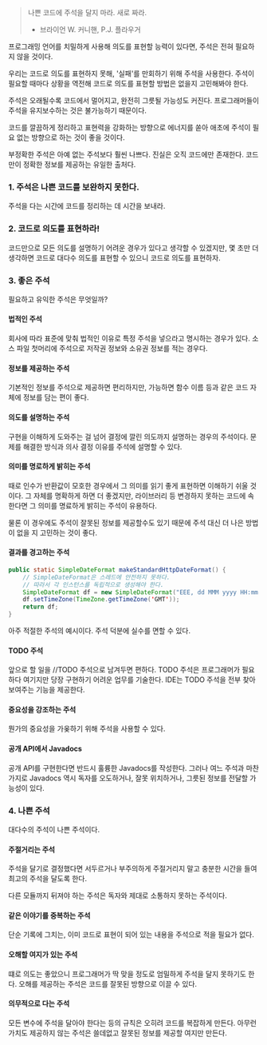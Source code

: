 > 나쁜 코드에 주석을 달지 마라. 새로 짜라.
>
> - 브라이언 W. 커니핸, P.J. 플라우거

프로그래밍 언어를 치밀하게 사용해 의도를 표현할 능력이 있다면, 주석은 전혀 필요하지 않을 것이다.

우리는 코드로 의도를 표현하지 못해, '실패'를 만회하기 위해 주석을 사용한다. 주석이 필요할 때마다 상황을 역전해 코드로 의도를 표현할 방법은 없을지 고민해봐야 한다.

주석은 오래될수록 코드에서 멀어지고, 완전히 그릇될 가능성도 커진다. 프로그래머들이 주석을 유지보수하는 것은 불가능하기 때문이다.

코드를 깔끔하게 정리하고 표현력을 강화하는 방향으로 에너지를 쏟아 애초에 주석이 필요 없는 방향으로 하는 것이 좋을 것이다.

부정확한 주석은 아예 없는 주석보다 훨씬 나쁘다. 진실은 오직 코드에만 존재한다. 코드만이 정확한 정보를 제공하는 유일한 출처다.

### 1. 주석은 나쁜 코드를 보완하지 못한다.

주석을 다는 시간에 코드를 정리하는 데 시간을 보내라.

### 2. 코드로 의도를 표현하라!

코드만으로 모든 의도를 설명하기 어려운 경우가 있다고 생각할 수 있겠지만, 몇 초만 더 생각하면 코드로 대다수 의도를 표현할 수 있으니 코드로 의도를 표현하자.

### 3. 좋은 주석

필요하고 유익한 주석은 무엇일까?

#### 법적인 주석

회사에 따라 표준에 맞춰 법적인 이유로 특정 주석을 넣으라고 명시하는 경우가 있다. 소스 파일 첫머리에 주석으로 저작권 정보와 소유권 정보를 적는 경우다.

#### 정보를 제공하는 주석

기본적인 정보를 주석으로 제공하면 편리하지만, 가능하면 함수 이름 등과 같은 코드 자체에 정보를 담는 편이 좋다.

#### 의도를 설명하는 주석

구현을 이해하게 도와주는 걸 넘어 결정에 깔린 의도까지 설명하는 경우의 주석이다. 문제를 해결한 방식과 의사 결정 이유를 주석에 설명할 수 있다.

#### 의미를 명로하게 밝히는 주석

때로 인수가 반환값이 모호한 경우에서 그 의미를 읽기 좋게 표현하면 이해하기 쉬울 것이다. 그 자체를 명확하게 하면 더 좋겠지만, 라이브러리 등 변경하지 못하는 코드에 속한다면 그 의미를 명료하게 밝히는 주석이 유용하다.

물론 이 경우에도 주석이 잘못된 정보를 제공할수도 있기 때문에 주석 대신 더 나은 방법이 없을 지 고민하는 것이 좋다.

#### 결과를 경고하는 주석

```java
public static SimpleDateFormat makeStandardHttpDateFormat() {
    // SimpleDateFormat은 스레드에 안전하지 못하다.
    // 따라서 각 인스턴스를 독립적으로 생성해야 한다.
    SimpleDateFormat df = new SimpleDateFormat("EEE, dd MMM yyyy HH:mm:ss z");
    df.setTimeZone(TimeZone.getTimeZone('GMT'));
    return df;
}
```

아주 적절한 주석의 예시이다. 주석 덕분에 실수를 면할 수 있다.

#### TODO 주석

앞으로 할 일을 //TODO 주석으로 남겨두면 편하다. TODO 주석은 프로그래머가 필요하다 여기지만 당장 구현하기 어려운 업무를 기술한다. IDE는 TODO 주석을 전부 찾아 보여주는 기능을 제공한다.

#### 중요성을 강조하는 주석

뭔가의 중요성을 가옺하기 위해 주석을 사용할 수 있다.

#### 공개 API에서 Javadocs

공개 API를 구현한다면 반드시 훌륭한 Javadocs를 작성한다. 그러나 여느 주석과 마찬가지로 Javadocs 역시 독자를 오도하거나, 잘못 위치하거나, 그릇된 정보를 전달할 가능성이 있다.

### 4. 나쁜 주석

대다수의 주석이 나쁜 주석이다.

#### 주절거리는 주석

주석을 달기로 결정했다면 서두르거나 부주의하게 주절거리지 말고 충분한 시간을 들여 최고의 주석을 달도록 한다.

다른 모듈까지 뒤져야 하는 주석은 독자와 제대로 소통하지 못하는 주석이다.

#### 같은 이야기를 중복하는 주석

단순 기록에 그치는, 이미 코드로 표현이 되어 있는 내용을 주석으로 적을 필요가 없다.

#### 오해할 여지가 있는 주석

떄로 의도는 좋았으니 프로그래머가 딱 맞을 정도로 엄밀하게 주석을 달지 못하기도 한다. 오해를 제공하는 주석은 코드를 잘못된 방향으로 이끌 수 있다.

#### 의무적으로 다는 주석

모든 변수에 주석을 달아야 한다는 등의 규칙은 오히려 코드를 복잡하게 만든다. 아무런 가치도 제공하지 않는 주석은 쓸데없고 잘못된 정보를 제공할 여지만 만든다.
